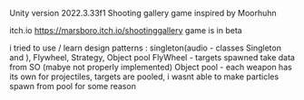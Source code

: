 Unity version 2022.3.33f1
Shooting gallery game inspired by Moorhuhn

itch.io https://marsboro.itch.io/shootinggallery
game is in beta

i tried to use / learn design patterns : 
singleton(audio - classes Singleton and  ), Flywheel, Strategy, Object pool
FlyWheel - targets spawned take data from SO (mabye not properly implemented)
Object pool - each weapon has its own for projectiles, targets are pooled,
i wasnt able to make particles spawn from pool for some reason
